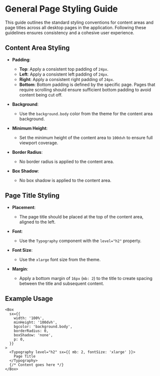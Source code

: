 # General Page Styling Guide

This guide outlines the standard styling conventions for content areas and page titles across all desktop pages in the application. Following these guidelines ensures consistency and a cohesive user experience.

## Content Area Styling

- **Padding**:
  - **Top**: Apply a consistent top padding of `24px`.
  - **Left**: Apply a consistent left padding of `24px`.
  - **Right**: Apply a consistent right padding of `24px`.
  - **Bottom**: Bottom padding is defined by the specific page. Pages that require scrolling should ensure sufficient bottom padding to avoid content being cut off.

- **Background**:
  - Use the `background.body` color from the theme for the content area background.

- **Minimum Height**:
  - Set the minimum height of the content area to `100dvh` to ensure full viewport coverage.

- **Border Radius**:
  - No border radius is applied to the content area.

- **Box Shadow**:
  - No box shadow is applied to the content area.

## Page Title Styling

- **Placement**:
  - The page title should be placed at the top of the content area, aligned to the left.

- **Font**:
  - Use the `Typography` component with the `level="h2"` property.

- **Font Size**:
  - Use the `xlarge` font size from the theme.

- **Margin**:
  - Apply a bottom margin of `16px` (`mb: 2`) to the title to create spacing between the title and subsequent content.

## Example Usage

```tsx
<Box
  sx={{
    width: '100%',
    minHeight: '100dvh',
    bgcolor: 'background.body',
    borderRadius: 0,
    boxShadow: 'none',
    p: 0,
  }}
>
  <Typography level="h2" sx={{ mb: 2, fontSize: 'xlarge' }}>
    Page Title
  </Typography>
  {/* Content goes here */}
</Box>
```
